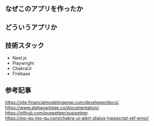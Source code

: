 ## なぜこのアプリを作ったか
## どういうアプリか
## 技術スタック
- Next.js
- Playwright
- ChakraUI
- Firebase
## 参考記事
https://site.financialmodelingprep.com/developer/docs/.  
https://www.alphavantage.co/documentation/.  
https://github.com/puppeteer/puppeteer.  
https://mo-gu-mo-gu.com/chakra-ui-alert-dialog-typescript-ref-error/
